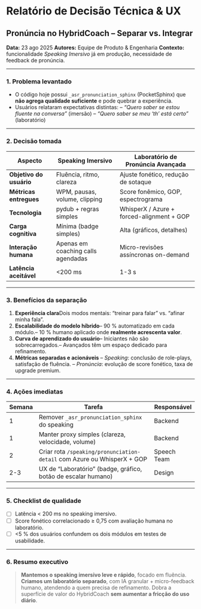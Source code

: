 # Relatório de Decisão Técnica & UX

## Pronúncia no HybridCoach – **Separar vs. Integrar**

**Data:** 23 ago 2025
**Autores:** Equipe de Produto & Engenharia
**Contexto:** funcionalidade _Speaking Imersivo_ já em produção, necessidade de feedback de pronúncia.

---

### 1. Problema levantado

- O código hoje possui `_asr_pronunciation_sphinx` (PocketSphinx) que **não agrega qualidade suficiente** e pode quebrar a experiência.
- Usuários relataram expectativas distintas:
  – _“Quero saber se estou fluente na conversa”_ (imersão)
  – _“Quero saber se meu ‘th’ está certo”_ (laboratório)

---

### 2. Decisão tomada

| Aspecto                 | Speaking Imersivo                  | Laboratório de Pronúncia Avançada         |
| ----------------------- | ---------------------------------- | ----------------------------------------- |
| **Objetivo do usuário** | Fluência, ritmo, clareza           | Ajuste fonético, redução de sotaque       |
| **Métricas entregues**  | WPM, pausas, volume, clipping      | Score fonêmico, GOP, espectrograma        |
| **Tecnologia**          | pydub + regras simples             | WhisperX / Azure + forced-alignment + GOP |
| **Carga cognitiva**     | Mínima (badge simples)             | Alta (gráficos, detalhes)                 |
| **Interação humana**    | Apenas em coaching calls agendadas | Micro-revisões assíncronas on-demand      |
| **Latência aceitável**  | <200 ms                            | 1-3 s                                     |

---

### 3. Benefícios da separação

1. **Experiência clara**Dois modos mentais: “treinar para falar” vs. “afinar minha fala”.
2. **Escalabilidade do modelo híbrido**– 90 % automatizado em cada módulo.– 10 % humano aplicado onde **realmente acrescenta valor**.
3. **Curva de aprendizado do usuário**– Iniciantes não são sobrecarregados.– Avançados têm um espaço dedicado para refinamento.
4. **Métricas separadas e acionáveis**
   – _Speaking_: conclusão de role-plays, satisfação de fluência.
   – _Pronúncia_: evolução de score fonético, taxa de upgrade premium.

---

### 4. Ações imediatas

| Semana | Tarefa                                                                  | Responsável |
| ------ | ----------------------------------------------------------------------- | ----------- |
| 1      | Remover `_asr_pronunciation_sphinx` do speaking                         | Backend     |
| 1      | Manter proxy simples (clareza, velocidade, volume)                      | Backend     |
| 2      | Criar rota `/speaking/pronunciation-detail` com Azure ou WhisperX + GOP | Speech Team |
| 2-3    | UX de “Laboratório” (badge, gráfico, botão de escalar humano)           | Design      |

---

### 5. Checklist de qualidade

- [ ] Latência < 200 ms no speaking imersivo.
- [ ] Score fonético correlacionado ≥ 0,75 com avaliação humana no laboratório.
- [ ] <5 % dos usuários confundem os dois módulos em testes de usabilidade.

---

### 6. Resumo executivo

> **Mantemos o speaking imersivo leve e rápido**, focado em fluência.
> **Criamos um laboratório separado**, com IA granular + micro-feedback humano, atendendo a quem precisa de refinamento.
> Dobra a superfície de valor do HybridCoach **sem aumentar a fricção do uso diário**.
